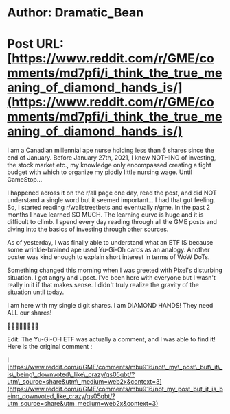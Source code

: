 # Author: Dramatic_Bean
# Post URL: [https://www.reddit.com/r/GME/comments/md7pfi/i_think_the_true_meaning_of_diamond_hands_is/](https://www.reddit.com/r/GME/comments/md7pfi/i_think_the_true_meaning_of_diamond_hands_is/)


I am a Canadian millennial ape nurse holding less than 6 shares since the end of January. Before January 27th, 2021, I knew NOTHING of investing, the stock market etc., my knowledge only encompassed creating a tight budget with which to organize my piddly little nursing wage. Until GameStop...

I happened across it on the r/all page one day, read the post, and did NOT understand a single word but it seemed important... I had that gut feeling. So, I started reading r/wallstreetbets and eventually r/gme. In the past 2 months I have learned SO MUCH. The learning curve is huge and it is difficult to climb. I spend every day reading through all the GME posts and diving into the basics of investing through other sources.

As of yesterday, I was finally able to understand what an ETF IS because some wrinkle-brained ape used Yu-Gi-Oh cards as an analogy. Another poster was kind enough to explain short interest in terms of WoW DoTs.

Something changed this morning when I was greeted with Pixel's disturbing situation. I got angry and upset. I've been here with everyone but I wasn't really in it if that makes sense. I didn't truly realize the gravity of the situation until today.

I am here with my single digit shares. I am DIAMOND HANDS! They need ALL our shares!

🚀🚀🚀🚀🚀💎✋🏽

Edit: The Yu-Gi-OH ETF was actually a comment, and I was able to find it! Here is the original comment :

![https://www.reddit.com/r/GME/comments/mbu916/not\_my\_post\_but\_it\_is\_being\_downvoted\_like\_crazy/gs05qbt/?utm\_source=share&utm\_medium=web2x&context=3](https://www.reddit.com/r/GME/comments/mbu916/not_my_post_but_it_is_being_downvoted_like_crazy/gs05qbt/?utm_source=share&utm_medium=web2x&context=3)